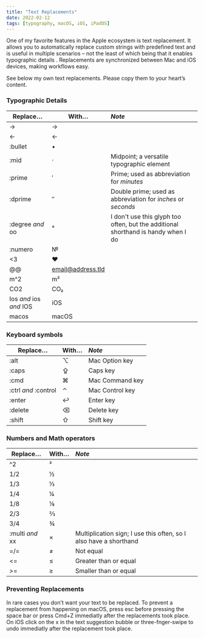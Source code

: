 ```yaml
---
title: "Text Replacements"
date: 2022-02-12
tags: [typography, macOS, iOS, iPadOS]
---
```


One of my favorite features in the Apple ecosystem is text replacement. It allows you to automatically replace custom strings with predefined text and is useful in multiple scenarios – not the least of which being that it enables typographic details . Replacements are synchronized between Mac and iOS devices, making workflows easy.

See below my own text replacements. Please copy them to your heart’s content.

### Typographic Details

| Replace… | With… | *Note* |
|-------|--------|:---------|
| -> | → |  |
| <- | ← |  |
| :bullet | • |  |
| :mid | · | Midpoint; a versatile typographic element |
| :prime | ′ | Prime; used as abbreviation for *minutes* |
| :dprime | ″ | Double prime; used as abbreviation for *inches* or *seconds* |
| :degree *and* oo | ° | I don't use this glyph too often, but the additional shorthand is handy when I do |
| :numero | № |  |
| <3 | ♥ |  |
| @@ | email@address.tld |  |
| m^2 | m² |  |
| CO2 | CO₂ |  |
| Ios *and* ios *and* IOS | iOS |  |
| macos | macOS |  |

### Keyboard symbols

| Replace… | With… | *Note* |
|-------|--------|:---------|
| :alt | ⌥ | Mac Option key |
| :caps | ⇪ | Caps key |
| :cmd | ⌘ | Mac Command key |
| :ctrl *and* :control | ⌃ | Mac Control key |
| :enter | ↩ | Enter key |
| :delete | ⌫ | Delete key |
| :shift | ⇧ | Shift key |

### Numbers and Math operators

| Replace… | With… | *Note* |
|-------|--------|:---------|
| ^2 | ² |  |
| 1/2 | ½ |  |
| 1/3 | ⅓ |  |
| 1/4 | ¼ |  |
| 1/8 | ⅛ |  |
| 2/3 | ⅔ |  |
| 3/4 | ¾ |  |
| :multi *and* xx | × | Multiplication sign; I use this often, so I also have a shorthand |
| =/= | ≠ | Not equal |
| <= | ≤ | Greater than or equal |
| >= | ≥ | Smaller than or equal |

### Preventing Replacements
In rare cases you don’t want your text to be replaced. To prevent a replacement from happening on macOS, press esc before pressing the space bar or press Cmd+Z immediatly after the replacements took place. On iOS click on the x in the text suggestion bubble or three-fnger-swipe to undo immediatly after the replacement took place.
